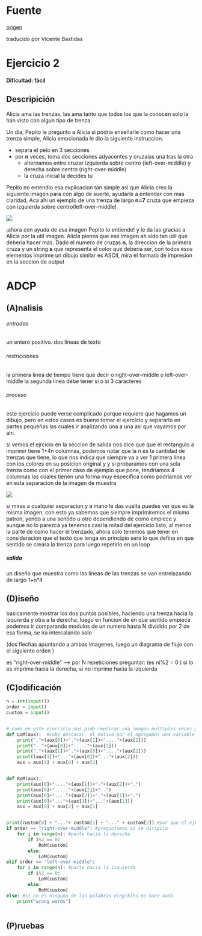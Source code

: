 # Fuente 
[origen](https://codeforces.com/gym/104146/problem/B)

traducido por Vicente Bastidas

# Ejercicio 2

#### Dificultad: fácil 

## Descripición 

Alicia ama las trenzas,  las ama tanto que todos los que la conocen solo la han visto con algun tipo de trenza.

Un dia, Pepito le pregunto a Alicia si podria enseñarle como hacer una trenza simple, Alicia emocionada le dio la siguiente instruccion.
- separa el pelo en 3 secciones 
- por **n** veces, toma dos secciones adyacentes y cruzalas una tras la otra
  - alternamos entre cruzar izquierda sobre centro (left-over-middle) y derecha sobre centro (right-over-middle)
  - la cruza inicial la decides tu

Pepito no entendio esa explicacion tan simple asi que Alicia creo la siguiente imagen para con algo de suerte, ayudarle a entender con mas claridad, Aca ahi un ejemplo de una trenza de largo **n=7** cruza que empieza con izquierda sobre centro(left-over-middle)

![](trenza.png)

¡ahora con ayuda de esa imagen Pepito lo entiende! y le da las gracias a Alicia por la util imagen.
Alicia piensa que esa imagen ah sido tan util que deberia hacer mas. Dado el numero de cruzas **n**, la direccion de la primera cruza y un string **s** que representa el color que deberia ser, con todos esos elementos imprime un dibujo similar es ASCII, mira el formato de impresion en la seccion de output
# ADCP

## (A)nalisis

###### entradas
un entero positivo.
dos  lineas de texto 
###### restricciones 
la primera linea de tiempo tiene que decir o right-over-middle o left-over-middle
la segunda linea debe tener si o si 3 caracteres
###### proceso
este ejercicio puede verse complicado porque requiere que hagamos un dibujo, pero en estos casos es bueno tomar el ejercicio y separarlo en partes pequeñas las cuales ir analizando una a una asi que vayamos por ahi. 

si vemos el ejrcicio en la seccion de salida nos dice que que el rectangulo a imprimir tiene 1+4n columnas, podemos notar que la n es la cantidad de trenzas que tiene, lo que nos indica que siempre va a ver 1 primera linea con los colores en su posicion original y y si probaramos con una sola trenza como con el primer caso de ejemplo que pone, tendriamos 4 columnas las cuales tienen una forma muy especifica como podriamos ver en esta separacion de la imagen de muestra 

![](trenza_edit1.png)

si miras a cualquier separacion y a mano le das vuelta puedes ver que es la misma imagen, con esto ya sabemos que siempre imprimiremos el mismo patron, yendo a una sentido u otro dependiendo de como empiece y aunque no lo parezca ya tenemos casi la mitad del ejercicio listo, al menos la parte de como hacer el trenzado, ahora solo tenemos que tener en consideracion que el texto que tenga en principio sera lo que defina en que sentido se creara la trenza para luego repetirlo en un loop

##### salida 
un  diseño que muestra como las lineas de las trenzas se van entrelazando de largo 1+n*4 


## (D)iseño

basicamente mostrar los dos puntos posibles, haciendo una trenza hacia la izquierda y otra a la derecha, luego en funcion de en que sentido empiece podemos ir comparando modulos de un numero hasta N dividido por 2 de esa forma, se ira intercalando solo

(dos flechas apuntando a ambas imagenes, luego un diagrama de flujo con el siguiente orden )

es "right-over-middle" --> por N repeticiones preguntar: (es ni%2 = 0 ) si lo es imprime hacia la derecha, si no imprime hacia la izquierda


## (C)odificación

```py
n = int(input())
order = input()
custom = input()


# como en este ejercicio nos pide replicar una imagen multiples veces podemos poner las imagenes como funciones para hacer el codigo mas legible
def LoM(aux):  #cabe destacar, el motivo por el agregamos una variable auxiliar es por como funciona python, python no deja que las funciones mas pequeñas modifiquen elementos de funciones mayores por eso no podemos modificar directamente una variable global 
    print("."+(aux[0])+"."+(aux[1])+"...."+(aux[2]))
    print(".."+(aux[0])+"....."+(aux[2]))
    print("."+(aux[1])+"."+(aux[0])+"...."+(aux[2]))
    print((aux[1])+"..."+(aux[0])+"..."+(aux[2]))
    aux = aux[1] + aux[0] + aux[2]


def RoM(aux):
    print(aux[0]+"...."+(aux[1])+"."+(aux[2])+".")
    print(aux[0]+"....."+(aux[2])+"..")
    print(aux[0]+"...."+(aux[2])+"."+(aux[1])+".")
    print(aux[0]+"..."+(aux[2])+"..."+(aux[1]))
    aux = aux[0] + aux[2] + aux[1]


print(custom[0] + "..."+ custom[1] + "..." + custom[2]) #por que el ejercicio lo pide primero imprimimos 1 linea para que quede todo 
if order == "right-over-middle": #preguntamos si se dirigira 
    for i in range(n): #parte hacia la derecha
        if i%2 == 0:
            RoM(custom)
        else:
            LoM(custom)
elif order == "left-over-middle":
    for i in range(n): #parte hacia la izquierda
        if i%2 == 0:
            LoM(custom)
        else:
            RoM(custom)
else: #si no es ninguna de las palabras elegibles no hace nada 
    print("wrong words")
    

```
## (P)ruebas 
